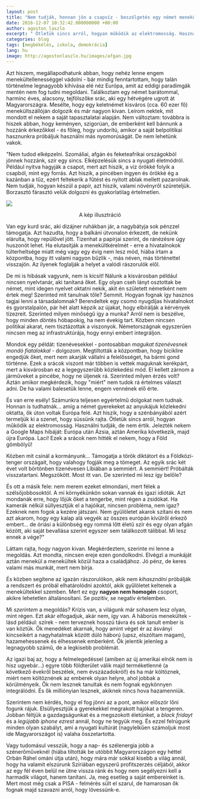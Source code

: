 ```yaml
---
layout: post
title: "Nem tudják, honnan jön a csapvíz - beszélgetés egy német menekültgondozóval"
date: 2016-12-07 10:32:42.000000000 +00:00
author: agoston_laszlo
excerpt: " Ötletük sincs arról, hogyan működik az elektromosság. Használni tudják, de nem értik. Laci! Ezek a srácok nem hitték el nekem, hogy a Föld gömbölyű!"
categories: blog
tags: [megbékélés, iskola, demokrácia]
lang: hu
image: http://agostonlaszlo.hu/images/afgan.jpg
---
```

Azt hiszem, megállapodhatunk abban, hogy nehéz lenne engem menekültellenességgel vádolni - bár mindig fenntartottam, hogy talán történelme legnagyobb kihívása elé néz Európa, amit az eddigi paradimgák mentén nem fog tudni megoldani. Találkoztam egy német barátommal, harminc éves, alacsony, tejfölszőke srác, aki egy hétvégére ugrott át Magyarországra. Mesélte, hogy egy keletnémet kisváros (cca. 60 ezer fő) menekültszállóján dolgozik és már nagyon kivan. Leírom nektek, mit mondott el nekem a saját tapasztalatai alapján. Nem változtam: továbbra is hiszek abban, hogy keményen, szigorúan, de emberként kell bánnunk a hozzánk érkezőkkel - és főleg, hogy undorítú, amikor a saját belpolitikai hasznunkra próbáljuk használni más nyomorúságát. De nem lehetünk vakok.

"Nem tudod elképzelni. Szomáliai, afgán és feketeafrikai országokból jönnek hozzánk, szír egy sincs. Elképzelésük sincs a nyugati életmódról. Például nyitva hagyják a csapot, mert azt hiszik, a víz örökké folyik a csapból, mint egy forrás. Azt hiszik, a pincében ingyen és örökké ég a kazánban a tűz, ezért feltekerik a fűtést és nyitott ablak mellett pazarolnak. Nem tudják, hogyan készül a papír, azt hiszik, valami növényről szüreteljük. Borzasztó fárasztó velük dolgozni és gyakorlatilag értelmetlen.

![](http://agostonlaszlo.hu/images/afgan.jpg)
<center>A kép illusztráció </center>

Van egy kurd srác, aki dizájner ruhákban jár, a nagybátyja sok pénzzel támogatja. Azt hazudta, hogy a balkáni útvonalon érkezett, de nekünk elárulta, hogy repülővel jött. Tizenhat a papírjai szerint, de ránézésre úgy huszonöt lehet. Ha elutasítják a menekültkérelmét - erre a hivatalnokok túlterheltsége miatt még vagy egy évig nem lesz mód, hiába írtam a központba, hogy itt valami nagyon bűzlik -, más néven, más történettel visszajön. Az ilyenek foglalják a helyet a valódi rászorulók elől.

De mi is hibásak vagyunk, nem is kicsit! Nálunk a kisvárosban például nincsen nyelvtanár, aki tanítaná őket. Egy olyan cseh lányt osztottak be német, mint idegen nyelvet oktatni nekik, akit én született németként nem értek meg! Szerinted mit tanulnak tőle? Semmit. Hogyan fognak így hasznos tagjai lenni a társadalomnak? Berendeltek egy csomó nyugdíjas hivatalnokot és gyorstalpalón, pár hét alatt képzik az újakat, hogy elbírálják a kérvények tízezreit. Szerinted milyen minőségű így a munka? Arról nem is beszélve, hogy minden döntés hóbapokig, ha nem évekig tart. Közben nincsen politikai akarat, nem tisztázottak a viszonyok. Németországnak egyszerűen nincsen meg az infrastruktúrája, hogy ennyi embert integráljon. 

Mondok egy példát: tizenévesekkel - pontosabban *magukat tizenévesnek mondó fiatalokkal* - dolgozom. Megtiltották a központban, hogy biciklire engedjük őket, mert nem akarják vállalni a felelősséget, ha bármi gond történne. Ezek a srácok viszont már többen is vettek maguknak kerékpárt, mert a kisvárosban ez a legegyszerűbb közlekedési mód. El kellett zárnom a járműveket a pincébe, hogy ne üljenek rá. Szerinted milyen érzés volt? Aztán amikor megkérdezik, hogy "miért" nem tudok rá értelmes választ adni. De ha valami balesetük lenne, engem vennének elő érte.

És van erre esély! Számunkra teljesen egyértelmű dolgokat nem tudnak. Honnan is tudhatnák... amíg a német gyerekeket az anyukájuk közlekedni oktatta, ők úton voltak Európa felé. Azt hiszik, hogy a szénbányából azért termeljük ki a szenet, hogy süssünk rajta. Ötletük sincs arról, hogyan működik az elektromosság. Használni tudják, de nem értik. Jelezték nekem a Google Maps hibáját: Európa után Ázsia, aztán Amerika következik, majd újra Európa. Laci! Ezek a srácok nem hitték el nekem, hogy a Föld gömbölyű!

Közben mit csinál a kormányunk... Támogatja a török diktátort és a Földközi-tenger országait, hogy valahogy fogják meg a tömeget. Az egyik srác két évet volt börtönben tizenévesen Líbiában a semmiért. A semmiért! Próbálták visszatartani. Megszökött. Most itt van. De szerinted mi lesz így belőle?

És ott a másik fele: nem merem ezeket elmondani, mert félek a szélsőjobbosoktól. A mi környékünkön sokan vannak és igazi idióták. Azt mondanák erre, hogy lőjük őket a tengerbe, mint régen a zsidókat. Ha kamerák nélkül süllyesztjük el a hajóikat, nincsen probléma, nem igaz? Ezeknek nem fogok a kezére játszani. Nem gyűlöletet akarok szítani és nem azt akarom, hogy egy kalap alá vegyék az összes európán kívülről érkező embert... de óriási a különbség egy rommá lőtt életű szír és egy olyan afgán között, aki saját bevallása szerint egyszer sem találkozott tálibbal. Mi lesz ennek a vége?"

Láttam rajta, hogy nagyon kivan. Megkérdeztem, szerinte mi lenne a megoldás. Azt mondta, nincsen ereje ezen gondolkodni. Elvégzi a munkáját aztán menekül a menekültek közül haza a családjához. Jó pénz, de keres valami más munkát, mert nem bírja. 

És közben segítene az igazán rászorulókon, akik nem *kihasználni* próbálják a rendszert és próbál elhatárolódni azoktól, akik gyűlöletet keltenek a menekültekkel szemben. Mert ez egy **nagyon nem homogén** csoport, akikre lehetetlen általánosítani. Se pozitív, se negatív értelemben.

Mi *szerintem* a megoldás? Krízis van, a világunk már sohasem lesz olyan, mint régen. Ezt akár elfogadjuk, akár nem, így van. A háborús menekültek - lásd például: szírek - nem terveznek hosszú távra és sok tanult ember is van köztük. Ők menedéket akarnak, hogy amint véget ér az ásványi kincseikért a nagyhatalmak között dúló háború (upsz, elszóltam magam), hazamehessenek és élhessenek emberként. Ők jelentik jelenleg a legnagyobb számű, de a legkisebb problémát.

Az igazi baj az, hogy a felmelegedéssel (amiben az új amerikai elnök nem is hisz ugyebár...) egyre több földterület válik majd terméketlenné (a következő évekről beszélek, nem évszázadokról!) és ha már költöznek, miért nem költöznének az emberek olyan helyre, ahol jobbak a körülményeik. Ők nem lesznek tanultak és nem fognak egykönnyen integrálódni. És ők milliónyian lesznek, akiknek nincs hova hazamenniük.

Szerintem nem kérdés, hogy el fog jönni az a pont, amikor először lőni fogunk rájuk. Elsüllyesztjük a gyerekekkel megrakott hajókat a tengeren. Jobban féltjük a gazdagságunkat és a megszokott életünket, a *black fridayt* és a *legújabb iphone ezrest* annál, hogy ne tegyük meg. És ezzel felrúgunk minden olyan szabályt, ami a nyugati kultúrát (nagylelkűen számoljuk most ide Magyarországot is) valaha összetartotta.

Vagy tudomásul vesszük, hogy a nap- és szélenergia jobb a szénerőműveknél (hiába tiltották be utóbbit Magyarországon egy héttel Orbán Ráhel ománi útja után), hogy mára már sokkal kisebb a világ annál, hogy ha valamit elszúrunk Szíriában egyszerű profitszerzés céljából, akkor az egy fél éven belül ne ütne vissza ránk és hogy nem segélyezni kell a harmadik világot, hanem tanítani. Ja, meg esetleg a saját embereinket is. Mert most még csak a PISA - felmérés sült el szarul, de hamarosan ők fognak majd szavazni arról, hogy lövessünk-e.

 
